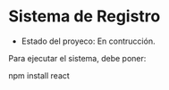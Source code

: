 <h1>Sistema de Registro</h1>


- Estado del proyeco: En contrucción.

Para ejecutar el sistema, debe poner:

npm install react 
